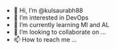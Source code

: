 - 👋 Hi, I’m @kulsaurabh88
- 👀 I’m interested in DevOps
- 🌱 I’m currently learning MI and AL
- 💞️ I’m looking to collaborate on ...
- 📫 How to reach me ...

<!---
kulsaurabh88/kulsaurabh88 is a ✨ special ✨ repository because its `README.md` (this file) appears on your GitHub profile.
You can click the Preview link to take a look at your changes.
--->
